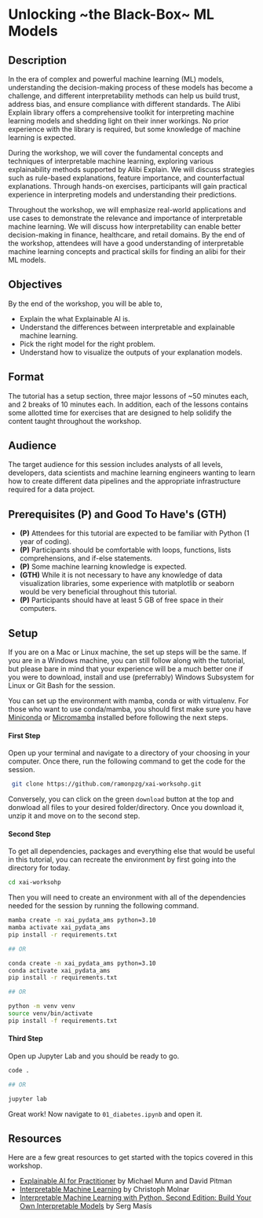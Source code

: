 # Unlocking ~the Black-Box~ ML Models


## Description

In the era of complex and powerful machine learning (ML) models, understanding the decision-making process of these models has become a challenge, and different interpretability methods can help us build trust, address bias, and ensure compliance with different standards. The Alibi Explain library offers a comprehensive toolkit for interpreting machine learning models and shedding light on their inner workings. No prior experience with the library is required, but some knowledge of machine learning is expected.

During the workshop, we will cover the fundamental concepts and techniques of interpretable machine learning, exploring various explainability methods supported by Alibi Explain. We will discuss strategies such as rule-based explanations, feature importance, and counterfactual explanations. Through hands-on exercises, participants will gain practical experience in interpreting models and understanding their predictions.

Throughout the workshop, we will emphasize real-world applications and use cases to demonstrate the relevance and importance of interpretable machine learning. We will discuss how interpretability can enable better decision-making in finance, healthcare, and retail domains. By the end of the workshop, attendees will have a good understanding of interpretable machine learning concepts and practical skills for finding an alibi for their ML models.


## Objectives

By the end of the workshop, you will be able to,
- Explain the what Explainable AI is.
- Understand the differences between interpretable and explainable machine learning.
- Pick the right model for the right problem.
- Understand how to visualize the outputs of your explanation models.


## Format
The tutorial has a setup section, three major lessons of ~50 minutes each, and 2 breaks of 10 minutes each. In addition, each of the lessons contains some allotted time for exercises that are designed to help solidify the content taught throughout the workshop.

## Audience
The target audience for this session includes analysts of all levels, developers, data scientists and machine learning engineers wanting to learn how to create different data pipelines and the appropriate infrastructure required for a data project.

## Prerequisites (P) and Good To Have's (GTH)

- **(P)** Attendees for this tutorial are expected to be familiar with Python (1 year of coding). 
- **(P)** Participants should be comfortable with loops, functions, lists comprehensions, and if-else statements.
- **(P)** Some machine learning knowledge is expected.
- **(GTH)** While it is not necessary to have any knowledge of data visualization libraries, some experience with matplotlib or seaborn would be very beneficial throughout this tutorial.
- **(P)** Participants should have at least 5 GB of free space in their computers.

## Setup

If you are on a Mac or Linux machine, the set up steps will be the same. If you are in a 
Windows machine, you can still follow along with the tutorial, but please bare in mind 
that your experience  will be a much better one if you were to download, install and use 
(preferrably) Windows Subsystem for Linux or Git Bash for the session.

You can set up the environment with mamba, conda or with virtualenv. For those who want to use 
conda/mamba, you should first make sure you have [Miniconda](https://docs.conda.io/en/latest/miniconda.html) or [Micromamba](https://github.com/conda-forge/miniforge#mambaforge) installed before 
following the next steps.

#### First Step

Open up your terminal and navigate to a directory of your choosing in your computer. Once there, run the following command to get the code for the session.

```sh
 git clone https://github.com/ramonpzg/xai-worksohp.git
```

Conversely, you can click on the green `download` button at the top and donwload all 
files to your desired folder/directory. Once you download it, unzip it and move on 
to the second step.

#### Second Step

To get all dependencies, packages and everything else that would be useful in this 
tutorial, you can recreate the environment by first going into the directory for today.

```sh
cd xai-worksohp
```

Then you will need to create an environment with all of the dependencies needed for the session by running the following command.

```sh
mamba create -n xai_pydata_ams python=3.10
mamba activate xai_pydata_ams
pip install -r requirements.txt

## OR

conda create -n xai_pydata_ams python=3.10
conda activate xai_pydata_ams
pip install -r requirements.txt

## OR

python -m venv venv
source venv/bin/activate
pip install -f requirements.txt
```

#### Third Step

Open up Jupyter Lab and you should be ready to go.

```sh
code .

## OR

jupyter lab
```

Great work! Now navigate to `01_diabetes.ipynb` and open it.


## Resources

Here are a few great resources to get started with the topics covered in this workshop.

- [Explainable AI for Practitioner](https://www.oreilly.com/library/view/explainable-ai-for/9781098119126/) 
by Michael Munn and David Pitman
- [Interpretable Machine Learning](https://christophm.github.io/interpretable-ml-book/) 
by Christoph Molnar
- [Interpretable Machine Learning with Python, Second Edition: Build Your Own Interpretable Models](https://www.packtpub.com/product/interpretable-machine-learning-with-python-second-edition/9781803235424) by Serg Masís